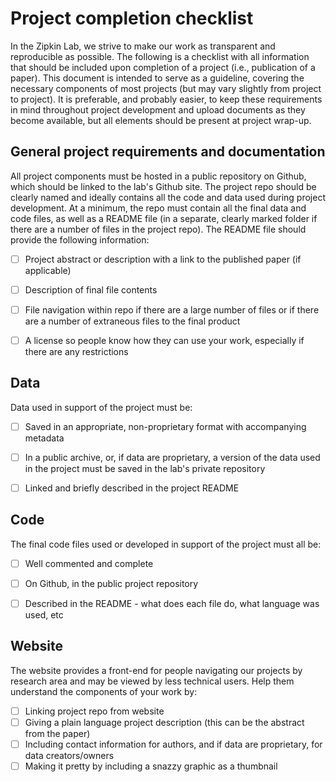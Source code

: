 
# Project completion checklist

In the Zipkin Lab, we strive to make our work as transparent and reproducible as possible. The following is a checklist with all information that should be included upon completion of a project (i.e., publication of a paper). This document is intended to serve as a guideline, covering the necessary components of most projects (but may vary slightly from project to project). It is preferable, and probably easier, to keep these requirements in mind throughout project development and upload documents as they become available, but all elements should be present at project wrap-up. 

## General project requirements and documentation
All project components must be hosted in a public repository on Github, which should be linked to the lab's Github site. The project repo should be clearly named and ideally contains all the code and data used during project development. At a minimum, the repo must contain all the final data and code files, as well as a README file (in a separate, clearly marked folder if there are a number of files in the project repo). The README file should provide the following information:
- [ ] Project abstract or description with a link to the published paper (if applicable)
- [ ] Description of final file contents
- [ ] File navigation within repo if there are a large number of files or if there are a number of extraneous files to the final product 
- [ ] A license so people know how they can use your work, especially if there are any restrictions


## Data
Data used in support of the project must be:
- [ ] Saved in an appropriate, non-proprietary format with accompanying metadata
- [ ] In a public archive, or, if data are proprietary, a version of the data used in the project must be saved in the lab's private repository 
- [ ] Linked and briefly described in the project README


## Code
The final code files used or developed in support of the project must all be:
- [ ] Well commented and complete
- [ ] On Github, in the public project repository
- [ ] Described in the README - what does each file do, what language was used, etc


## Website
The website provides a front-end for people navigating our projects by research area and may be viewed by less technical users. Help them understand the components of your work by:
- [ ] Linking project repo from website
- [ ] Giving a plain language project description (this can be the abstract from the paper)
- [ ] Including contact information for authors, and if data are proprietary, for data creators/owners
- [ ] Making it pretty by including a snazzy graphic as a thumbnail
